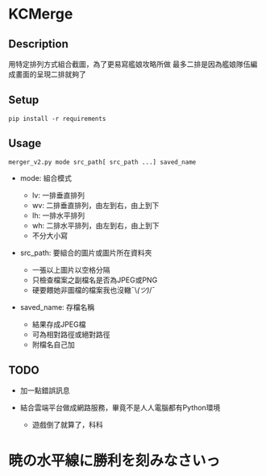 # KCMerge

## Description

用特定排列方式組合截圖，為了更易寫艦娘攻略所做
最多二排是因為艦娘隊伍編成畫面的呈現二排就夠了

## Setup

`pip install -r requirements`

## Usage

`merger_v2.py mode src_path[ src_path ...] saved_name`

* mode: 組合模式
    * lv: 一排垂直排列
    * wv: 二排垂直排列，由左到右，由上到下
    * lh: 一排水平排列
    * wh: 二排水平排列，由左到右，由上到下
    * 不分大小寫

* src_path: 要組合的圖片或圖片所在資料夾
    * 一張以上圖片以空格分隔
    * 只檢查檔案之副檔名是否為JPEG或PNG
    * 硬要餵她非圖檔的檔案我也沒轍¯\\_(ツ)_/¯

* saved_name: 存檔名稱
    * 結果存成JPEG檔
    * 可為相對路徑或絕對路徑
    * 附檔名自己加

## TODO

* 加一點錯誤訊息

* 結合雲端平台做成網路服務，畢竟不是人人電腦都有Python環境
    * 遊戲倒了就算了，科科

# 暁の水平線に勝利を刻みなさいっ
